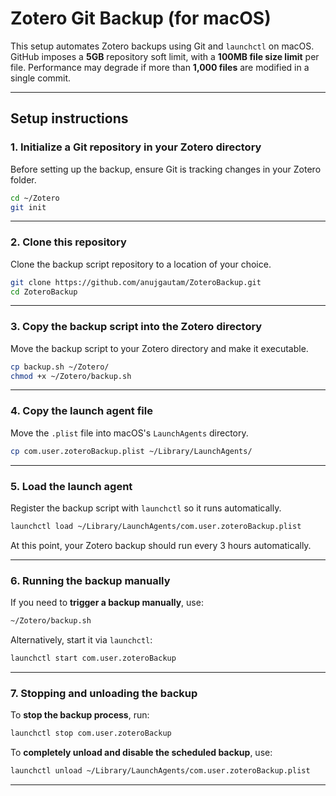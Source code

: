 # Zotero Git Backup (for macOS)

This setup automates Zotero backups using Git and `launchctl` on macOS. GitHub imposes a **5GB** repository soft limit, with a **100MB file size limit** per file. Performance may degrade if more than **1,000 files** are modified in a single commit.

---

## Setup instructions

### 1. Initialize a Git repository in your Zotero directory
Before setting up the backup, ensure Git is tracking changes in your Zotero folder.

```bash
cd ~/Zotero
git init
```

---

### 2. Clone this repository
Clone the backup script repository to a location of your choice.

```bash
git clone https://github.com/anujgautam/ZoteroBackup.git
cd ZoteroBackup
```

---

### 3. Copy the backup script into the Zotero directory
Move the backup script to your Zotero directory and make it executable.

```bash
cp backup.sh ~/Zotero/
chmod +x ~/Zotero/backup.sh
```

---

### 4. Copy the launch agent file
Move the `.plist` file into macOS's `LaunchAgents` directory.

```bash
cp com.user.zoteroBackup.plist ~/Library/LaunchAgents/
```
---

### 5. Load the launch agent
Register the backup script with `launchctl` so it runs automatically.

```bash
launchctl load ~/Library/LaunchAgents/com.user.zoteroBackup.plist
```

At this point, your Zotero backup should run every 3 hours automatically.

---

### 6. Running the backup manually
If you need to **trigger a backup manually**, use:

```bash
~/Zotero/backup.sh
```

Alternatively, start it via `launchctl`:

```bash
launchctl start com.user.zoteroBackup
```

---

### 7. Stopping and unloading the backup
To **stop the backup process**, run:

```bash
launchctl stop com.user.zoteroBackup
```

To **completely unload and disable the scheduled backup**, use:

```bash
launchctl unload ~/Library/LaunchAgents/com.user.zoteroBackup.plist
```
---
